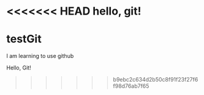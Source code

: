 <<<<<<< HEAD
hello, git!
=======
# testGit
I am learning to use github

Hello, Git!
>>>>>>> b9ebc2c634d2b50c8f91f23f27f6f98d76ab7f65

